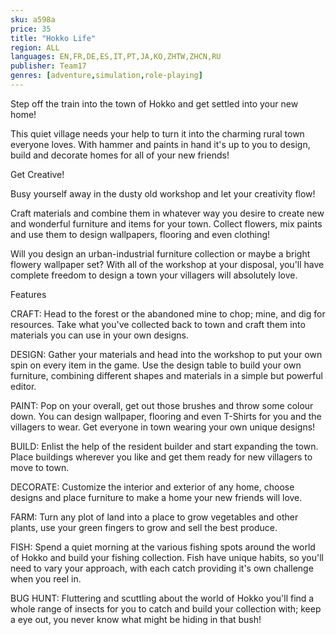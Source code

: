 ```yaml
---
sku: a598a
price: 35
title: "Hokko Life"
region: ALL
languages: EN,FR,DE,ES,IT,PT,JA,KO,ZHTW,ZHCN,RU
publisher: Team17
genres: [adventure,simulation,role-playing]
---
```

 Step off the train into the town of Hokko and get settled into your new home!

This quiet village needs your help to turn it into the charming rural town everyone loves. With hammer and paints in hand it's up to you to design, build and decorate homes for all of your new friends!

Get Creative!

Busy yourself away in the dusty old workshop and let your creativity flow!

Craft materials and combine them in whatever way you desire to create new and wonderful furniture and items for your town. Collect flowers, mix paints and use them to design wallpapers, flooring and even clothing!

Will you design an urban-industrial furniture collection or maybe a bright flowery wallpaper set? With all of the workshop at your disposal, you'll have complete freedom to design a town your villagers will absolutely love.

Features

CRAFT: Head to the forest or the abandoned mine to chop; mine, and dig for resources. Take what you've collected back to town and craft them into materials you can use in your own designs.

DESIGN: Gather your materials and head into the workshop to put your own spin on every item in the game. Use the design table to build your own furniture, combining different shapes and materials in a simple but powerful editor.

PAINT: Pop on your overall, get out those brushes and throw some colour down. You can design wallpaper, flooring and even T-Shirts for you and the villagers to wear. Get everyone in town wearing your own unique designs!

BUILD: Enlist the help of the resident builder and start expanding the town. Place buildings wherever you like and get them ready for new villagers to move to town.

DECORATE: Customize the interior and exterior of any home, choose designs and place furniture to make a home your new friends will love.

FARM: Turn any plot of land into a place to grow vegetables and other plants, use your green fingers to grow and sell the best produce.

FISH: Spend a quiet morning at the various fishing spots around the world of Hokko and build your fishing collection. Fish have unique habits, so you'll need to vary your approach, with each catch providing it's own challenge when you reel in.

BUG HUNT: Fluttering and scuttling about the world of Hokko you'll find a whole range of insects for you to catch and build your collection with; keep a eye out, you never know what might be hiding in that bush!
